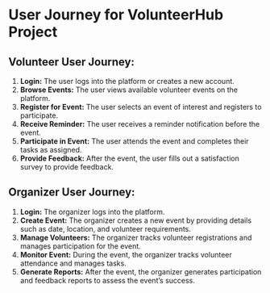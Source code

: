 
# User Journey for VolunteerHub Project

## Volunteer User Journey:

1. **Login:** The user logs into the platform or creates a new account.
2. **Browse Events:** The user views available volunteer events on the platform.
3. **Register for Event:** The user selects an event of interest and registers to participate.
4. **Receive Reminder:** The user receives a reminder notification before the event.
5. **Participate in Event:** The user attends the event and completes their tasks as assigned.
6. **Provide Feedback:** After the event, the user fills out a satisfaction survey to provide feedback.

## Organizer User Journey:

1. **Login:** The organizer logs into the platform.
2. **Create Event:** The organizer creates a new event by providing details such as date, location, and volunteer requirements.
3. **Manage Volunteers:** The organizer tracks volunteer registrations and manages participation for the event.
4. **Monitor Event:** During the event, the organizer tracks volunteer attendance and manages tasks.
5. **Generate Reports:** After the event, the organizer generates participation and feedback reports to assess the event’s success.
